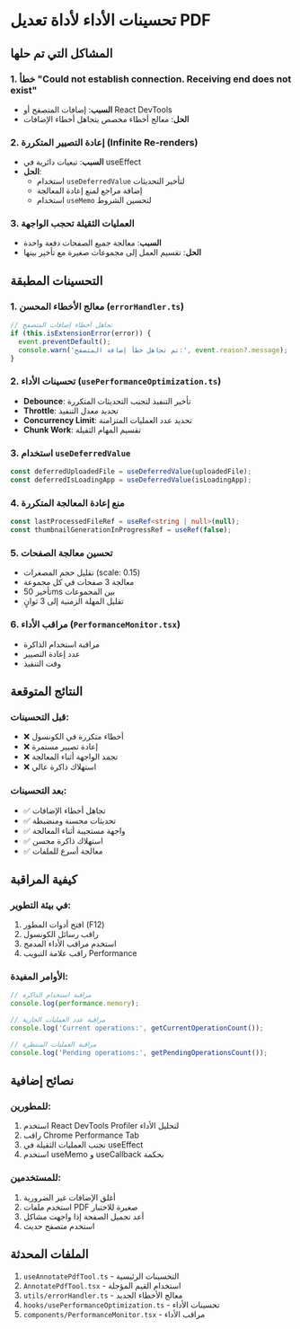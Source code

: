 # تحسينات الأداء لأداة تعديل PDF

## المشاكل التي تم حلها

### 1. خطأ "Could not establish connection. Receiving end does not exist"
- **السبب**: إضافات المتصفح أو React DevTools
- **الحل**: معالج أخطاء مخصص يتجاهل أخطاء الإضافات

### 2. إعادة التصيير المتكررة (Infinite Re-renders)
- **السبب**: تبعيات دائرية في useEffect
- **الحل**: 
  - استخدام `useDeferredValue` لتأخير التحديثات
  - إضافة مراجع لمنع إعادة المعالجة
  - استخدام `useMemo` لتحسين الشروط

### 3. العمليات الثقيلة تحجب الواجهة
- **السبب**: معالجة جميع الصفحات دفعة واحدة
- **الحل**: تقسيم العمل إلى مجموعات صغيرة مع تأخير بينها

## التحسينات المطبقة

### 1. معالج الأخطاء المحسن (`errorHandler.ts`)
```typescript
// تجاهل أخطاء إضافات المتصفح
if (this.isExtensionError(error)) {
  event.preventDefault();
  console.warn('تم تجاهل خطأ إضافة المتصفح:', event.reason?.message);
}
```

### 2. تحسينات الأداء (`usePerformanceOptimization.ts`)
- **Debounce**: تأخير التنفيذ لتجنب التحديثات المتكررة
- **Throttle**: تحديد معدل التنفيذ
- **Concurrency Limit**: تحديد عدد العمليات المتزامنة
- **Chunk Work**: تقسيم المهام الثقيلة

### 3. استخدام `useDeferredValue`
```typescript
const deferredUploadedFile = useDeferredValue(uploadedFile);
const deferredIsLoadingApp = useDeferredValue(isLoadingApp);
```

### 4. منع إعادة المعالجة المتكررة
```typescript
const lastProcessedFileRef = useRef<string | null>(null);
const thumbnailGenerationInProgressRef = useRef(false);
```

### 5. تحسين معالجة الصفحات
- تقليل حجم المصغرات (scale: 0.15)
- معالجة 3 صفحات في كل مجموعة
- تأخير 50ms بين المجموعات
- تقليل المهلة الزمنية إلى 3 ثوانٍ

### 6. مراقب الأداء (`PerformanceMonitor.tsx`)
- مراقبة استخدام الذاكرة
- عدد إعادة التصيير
- وقت التنفيذ

## النتائج المتوقعة

### قبل التحسينات:
- ❌ أخطاء متكررة في الكونسول
- ❌ إعادة تصيير مستمرة
- ❌ تجمد الواجهة أثناء المعالجة
- ❌ استهلاك ذاكرة عالي

### بعد التحسينات:
- ✅ تجاهل أخطاء الإضافات
- ✅ تحديثات محسنة ومنضبطة
- ✅ واجهة مستجيبة أثناء المعالجة
- ✅ استهلاك ذاكرة محسن
- ✅ معالجة أسرع للملفات

## كيفية المراقبة

### في بيئة التطوير:
1. افتح أدوات المطور (F12)
2. راقب رسائل الكونسول
3. استخدم مراقب الأداء المدمج
4. راقب علامة التبويب Performance

### الأوامر المفيدة:
```javascript
// مراقبة استخدام الذاكرة
console.log(performance.memory);

// مراقبة عدد العمليات الجارية
console.log('Current operations:', getCurrentOperationCount());

// مراقبة العمليات المنتظرة
console.log('Pending operations:', getPendingOperationsCount());
```

## نصائح إضافية

### للمطورين:
1. استخدم React DevTools Profiler لتحليل الأداء
2. راقب Chrome Performance Tab
3. تجنب العمليات الثقيلة في useEffect
4. استخدم useMemo و useCallback بحكمة

### للمستخدمين:
1. أغلق الإضافات غير الضرورية
2. استخدم ملفات PDF صغيرة للاختبار
3. أعد تحميل الصفحة إذا واجهت مشاكل
4. استخدم متصفح حديث

## الملفات المحدثة

1. `useAnnotatePdfTool.ts` - التحسينات الرئيسية
2. `AnnotatePdfTool.tsx` - استخدام القيم المؤجلة
3. `utils/errorHandler.ts` - معالج الأخطاء الجديد
4. `hooks/usePerformanceOptimization.ts` - تحسينات الأداء
5. `components/PerformanceMonitor.tsx` - مراقب الأداء
